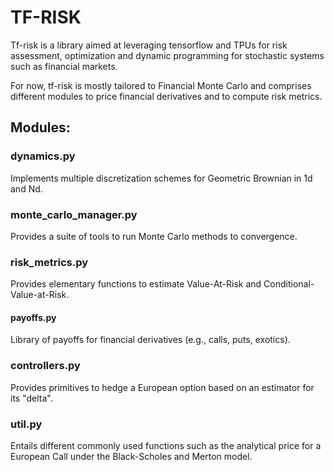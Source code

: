 # TF-RISK

Tf-risk is a library aimed at leveraging tensorflow and TPUs for risk
assessment, optimization and dynamic programming for stochastic systems such as
financial markets.

For now, tf-risk is mostly tailored to Financial Monte Carlo and comprises
different modules to price financial derivatives and to compute risk metrics.

## Modules:

### dynamics.py

Implements multiple discretization schemes for Geometric Brownian in 1d and Nd.

### monte_carlo_manager.py

Provides a suite of tools to run Monte Carlo methods to convergence.

### risk_metrics.py

Provides elementary functions to estimate Value-At-Risk and
Conditional-Value-at-Risk.

#### payoffs.py

Library of payoffs for financial derivatives (e.g., calls, puts, exotics).

### controllers.py

Provides primitives to hedge a European option based on an estimator for its
"delta".

### util.py

Entails different commonly used functions such as the analytical price for a
European Call under the Black-Scholes and Merton model.
